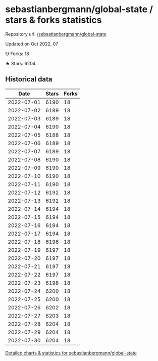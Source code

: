 # sebastianbergmann/global-state / stars & forks statistics

Repository url: [/sebastianbergmann/global-state](https://github.com/sebastianbergmann/global-state)

Updated on Oct 2022, 07

☋ Forks: 18

★ Stars: 6204

## Historical data
| Date | Stars | Forks |
|------|-------|-------|
| 2022-07-01 | 6190 | 18 | 
| 2022-07-02 | 6189 | 18 | 
| 2022-07-03 | 6189 | 18 | 
| 2022-07-04 | 6190 | 18 | 
| 2022-07-05 | 6188 | 18 | 
| 2022-07-06 | 6189 | 18 | 
| 2022-07-07 | 6189 | 18 | 
| 2022-07-08 | 6190 | 18 | 
| 2022-07-09 | 6190 | 18 | 
| 2022-07-10 | 6190 | 18 | 
| 2022-07-11 | 6190 | 18 | 
| 2022-07-12 | 6192 | 18 | 
| 2022-07-13 | 6192 | 18 | 
| 2022-07-14 | 6194 | 18 | 
| 2022-07-15 | 6194 | 18 | 
| 2022-07-16 | 6194 | 18 | 
| 2022-07-17 | 6194 | 18 | 
| 2022-07-18 | 6196 | 18 | 
| 2022-07-19 | 6197 | 18 | 
| 2022-07-20 | 6197 | 18 | 
| 2022-07-21 | 6197 | 18 | 
| 2022-07-22 | 6197 | 18 | 
| 2022-07-23 | 6198 | 18 | 
| 2022-07-24 | 6200 | 18 | 
| 2022-07-25 | 6200 | 18 | 
| 2022-07-26 | 6202 | 18 | 
| 2022-07-27 | 6203 | 18 | 
| 2022-07-28 | 6204 | 18 | 
| 2022-07-29 | 6204 | 18 | 
| 2022-07-30 | 6204 | 18 | 


[Detailed charts & statistics for sebastianbergmann/global-state](https://reviewgithub.com/rep/sebastianbergmann/global-state)
